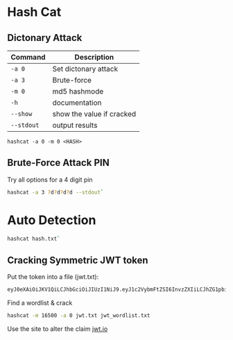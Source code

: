 # Hash Cat

## Dictonary Attack

| Command | Description |
| ------- | ----------- |
| `-a 0`  | Set dictonary attack |
| `-a 3`  | Brute-force |
| `-m 0`  | md5 hashmode |
| `-h`    | documentation |
| `--show`| show the value if cracked |
|`--stdout`| output results |

`hashcat -a 0 -m 0 <HASH>`

## Brute-Force Attack PIN
Try all options for a 4 digit pin
```sh
hashcat -a 3 ?d?d?d?d --stdout`
```

# Auto Detection
```sh
hashcat hash.txt`
```

## Cracking Symmetric JWT token
Put the token into a file (jwt.txt):
```sh
eyJ0eXAiOiJKV1QiLCJhbGciOiJIUzI1NiJ9.eyJ1c2VybmFtZSI6InvzZXIiLCJhZG1pbiI6MH0.yN1f3Rq8b26KEUYHCZbEwEk6LVzRYtbGzJMFIF8i5HY
```

Find a wordlist & crack
```sh
hashcat -m 16500 -a 0 jwt.txt jwt_wordlist.txt
```

Use the site to alter the claim
[jwt.io](https://jwt.io)


